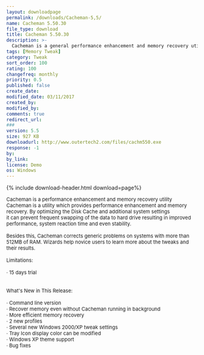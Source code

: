 ```yaml
---
layout: downloadpage
permalink: /downloads/Cacheman-5,5/
name: Cacheman 5.50.30
file_type: download
title: Cacheman 5.50.30
description: >-
  Cacheman is a general performance enhancement and memory recovery utility
tags: [Memory Tweak]
category: Tweak
sort_order: 100
rating: 100
changefreq: monthly
priority: 0.5
published: false
create_date: 
modified_date: 03/11/2017
created_by: 
modified_by: 
comments: true
redirect_url: 
### 
version: 5.5
size: 927 KB
downloadurl: http://www.outertech2.com/files/cachm550.exe
response: -1
by: 
by_link: 
license: Demo 
os: Windows
---
```


{% include download-header.html download=page%}

<p style="fix-download-text !important">
<p><font size="2">Cacheman is a performance enhancement and memory recovery utility <br />
Cacheman is a utility which provides performance enhancement and memory recovery. By optimizing the Disk Cache and additional system settings <br />
it can prevent frequent swapping of the data to hard drive resulting in improved performance, system reaction time and even stability. <br />
<br />
Besides this, Cacheman corrects generic problems on systems with more than 512MB of RAM. Wizards help novice users to learn more about the tweaks and their results. <br />
<br />
Limitations: <br />
<br />
· 15 days trial <br />
<br />
<br />
What's New in This Release: <br />
<br />
· Command line version <br />
· Recover memory even without Cacheman running in background <br />
· More efficient memory recovery <br />
· 2 new profiles <br />
· Several new Windows 2000/XP tweak settings <br />
· Tray Icon display color can be modified <br />
· Windows XP theme support <br />
· Bug fixes</font></p></p>
